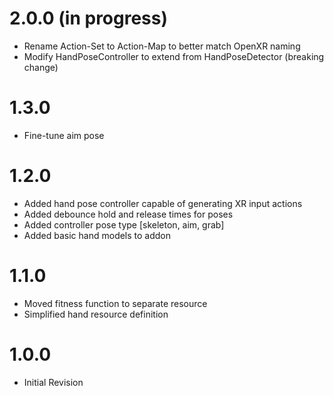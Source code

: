 # 2.0.0 (in progress)
- Rename Action-Set to Action-Map to better match OpenXR naming
- Modify HandPoseController to extend from HandPoseDetector (breaking change)

# 1.3.0
- Fine-tune aim pose

# 1.2.0
- Added hand pose controller capable of generating XR input actions
- Added debounce hold and release times for poses
- Added controller pose type [skeleton, aim, grab]
- Added basic hand models to addon

# 1.1.0
- Moved fitness function to separate resource
- Simplified hand resource definition

# 1.0.0
- Initial Revision

